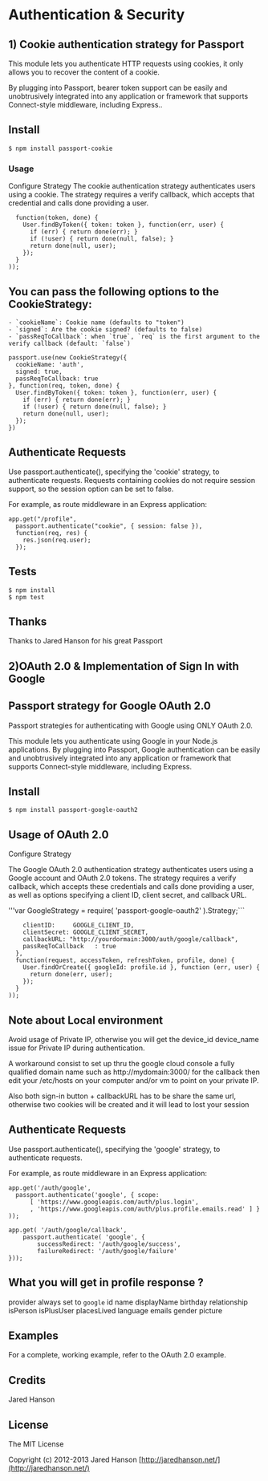# Authentication & Security 

## 1) Cookie authentication strategy for Passport

This module lets you authenticate HTTP requests using cookies, it only allows you to recover the content of a cookie.

By plugging into Passport, bearer token support can be easily and unobtrusively integrated into any application or framework that supports Connect-style middleware, including Express..

## Install
``` $ npm install passport-cookie ```

### Usage
Configure Strategy
The cookie authentication strategy authenticates users using a cookie. The strategy requires a verify callback, which accepts that credential and calls done providing a user.

```passport.use(new CookieStrategy(
  function(token, done) {
    User.findByToken({ token: token }, function(err, user) {
      if (err) { return done(err); }
      if (!user) { return done(null, false); }
      return done(null, user);
    });
  }
));
```

## You can pass the following options to the CookieStrategy:
```
- `cookieName`: Cookie name (defaults to "token")
- `signed`: Are the cookie signed? (defaults to false)
- `passReqToCallback`: when `true`, `req` is the first argument to the verify callback (default: `false`)
```
```
passport.use(new CookieStrategy({
  cookieName: 'auth',
  signed: true,
  passReqToCallback: true
}, function(req, token, done) {
  User.findByToken({ token: token }, function(err, user) {
    if (err) { return done(err); }
    if (!user) { return done(null, false); }
    return done(null, user);
  });
})
```

## Authenticate Requests
Use passport.authenticate(), specifying the 'cookie' strategy, to authenticate requests. Requests containing cookies do not require session support, so the session option can be set to false.

For example, as route middleware in an Express application:

```
app.get("/profile",
  passport.authenticate("cookie", { session: false }),
  function(req, res) {
    res.json(req.user);
  });
  ```
## Tests
```
$ npm install
$ npm test
```
## Thanks
Thanks to Jared Hanson for his great Passport

## 2)OAuth 2.0 & Implementation of Sign In with Google

## Passport strategy for Google OAuth 2.0

Passport strategies for authenticating with Google using ONLY OAuth 2.0.

This module lets you authenticate using Google in your Node.js applications. By plugging into Passport, Google authentication can be easily and unobtrusively integrated into any application or framework that supports Connect-style middleware, including Express.

## Install
```$ npm install passport-google-oauth2```

## Usage of OAuth 2.0

Configure Strategy

The Google OAuth 2.0 authentication strategy authenticates users using a Google account and OAuth 2.0 tokens. The strategy requires a verify callback, which accepts these credentials and calls done providing a user, as well as options specifying a client ID, client secret, and callback URL.

'''var GoogleStrategy = require( 'passport-google-oauth2' ).Strategy;```

```passport.use(new GoogleStrategy({
    clientID:     GOOGLE_CLIENT_ID,
    clientSecret: GOOGLE_CLIENT_SECRET,
    callbackURL: "http://yourdormain:3000/auth/google/callback",
    passReqToCallback   : true
  },
  function(request, accessToken, refreshToken, profile, done) {
    User.findOrCreate({ googleId: profile.id }, function (err, user) {
      return done(err, user);
    });
  }
));
```

## Note about Local environment
Avoid usage of Private IP, otherwise you will get the device_id device_name issue for Private IP during authentication.

A workaround consist to set up thru the google cloud console a fully qualified domain name such as http://mydomain:3000/ for the callback then edit your /etc/hosts on your computer and/or vm to point on your private IP.

Also both sign-in button + callbackURL has to be share the same url, otherwise two cookies will be created and it will lead to lost your session

## Authenticate Requests
Use passport.authenticate(), specifying the 'google' strategy, to authenticate requests.

For example, as route middleware in an Express application:
```
app.get('/auth/google',
  passport.authenticate('google', { scope: 
      [ 'https://www.googleapis.com/auth/plus.login',
      , 'https://www.googleapis.com/auth/plus.profile.emails.read' ] }
));
```
```
app.get( '/auth/google/callback', 
    passport.authenticate( 'google', { 
        successRedirect: '/auth/google/success',
        failureRedirect: '/auth/google/failure'
}));
```
## What you will get in profile response ?
   provider         always set to `google`
   id
   name
   displayName
   birthday
   relationship
   isPerson
   isPlusUser
   placesLived
   language
   emails
   gender
   picture
   
## Examples
For a complete, working example, refer to the OAuth 2.0 example.

## Credits

Jared Hanson

## License

The MIT License

Copyright (c) 2012-2013 Jared Hanson [http://jaredhanson.net/](http://jaredhanson.net/)


